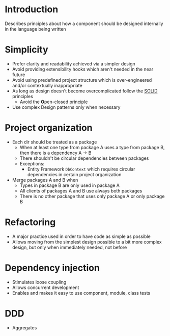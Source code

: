 # Introduction

Describes principles about how a component should be designed internally in the language being written

# Simplicity

* Prefer clarity and readability achieved via a simpler design
* Avoid providing extensibility hooks which aren't needed in the near future
* Avoid using predefined project structure which is over-engineered and/or contextually inappropriate
* As long as design doesn't become overcomplicated follow the [SOLID](https://en.wikipedia.org/wiki/SOLID_(object-oriented_design)) principles
  - Avoid the **O**pen-closed principle
* Use complex Design patterns only when necessary

# Project organization

* Each dir should be treated as a package
  - When at least one type from package A uses a type from package B, then there is a dependency A -> B
  - There shouldn't be circular dependencies between packages
  - Exceptions:
    - Entity Framework `DbContext` which requires circular dependencies in certain project organization
* Merge packages A and B when
  - Types in package B are only used in package A
  - All clients of packages A and B use always both packages
  - There is no other package that uses only package A or only package B

# Refactoring

* A major practice used in order to have code as simple as possible
* Allows moving from the simplest design possible to a bit more complex design, but only when immediately needed, not before

# Dependency injection

* Stimulates loose coupling
* Allows concurrent development
* Enables and makes it easy to use component, module, class tests

# DDD

* Aggregates
